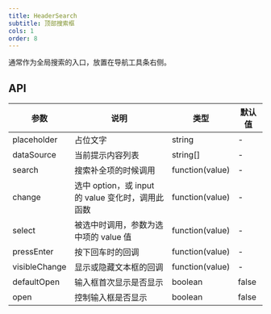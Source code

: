 ```yaml
---
title: HeaderSearch
subtitle: 顶部搜索框
cols: 1
order: 8
---
```


通常作为全局搜索的入口，放置在导航工具条右侧。

## API

| 参数            | 说明                                              | 类型            | 默认值 |
| --------------- | ------------------------------------------------- | --------------- | ------ |
| placeholder     | 占位文字                                          | string          | -      |
| dataSource      | 当前提示内容列表                                  | string[]        | -      |
| search        | 搜索补全项的时候调用                              | function(value) | -      |
| change        | 选中 option，或 input 的 value 变化时，调用此函数 | function(value) | -      |
| select        | 被选中时调用，参数为选中项的 value 值             | function(value) | -      |
| pressEnter    | 按下回车时的回调                                  | function(value) | -      |
| visibleChange | 显示或隐藏文本框的回调                            | function(value) | -      |
| defaultOpen     | 输入框首次显示是否显示                            | boolean         | false  |
| open            | 控制输入框是否显示                                | boolean         | false  |
